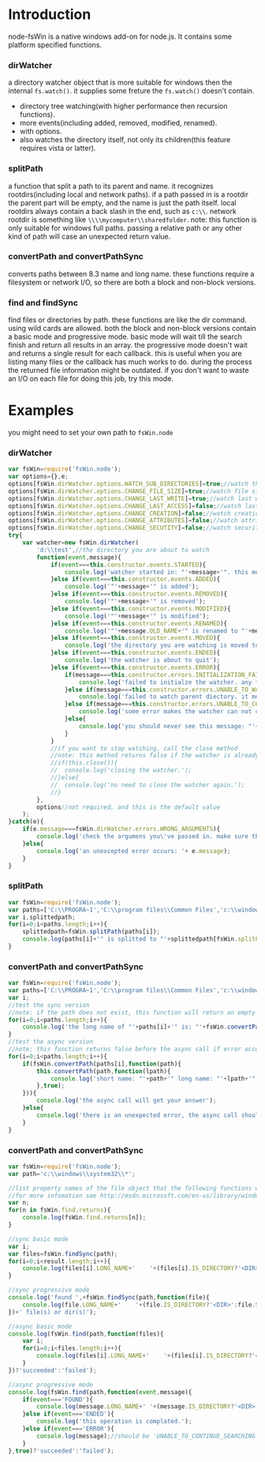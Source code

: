 Introduction
============

node-fsWin is a native windows add-on for node.js. It contains some platform specified functions.


### dirWatcher

a directory watcher object that is more suitable for windows then the internal `fs.watch()`.
it supplies some freture the `fs.watch()` doesn't contain.

- directory tree watching(with higher performance then recursion functions).
- more events(including added, removed, modified, renamed).
- with options.
- also watches the directory itself, not only its children(this feature requires vista or latter).


### splitPath

a function that split a path to its parent and name.
it recognizes rootdirs(including local and network paths).
if a path passed in is a rootdir the parent part will be empty, and the name is just the path itself.
local rootdirs always contain a back slash in the end, such as `c:\\`.
network rootdir is something like `\\\\mycomputer\\sharedfolder`.
note: this function is only suitable for windows full paths.
passing a relative path or any other kind of path will case an unexpected return value.


### convertPath and convertPathSync

converts paths between 8.3 name and long name.
these functions require a filesystem or network I/O, so there are both a block and non-block versions.


### find and findSync

find files or directories by path.
these functions are like the dir command. using wild cards are allowed.
both the block and non-block versions contain a basic mode and progressive mode.
basic mode will wait till the search finish and return all results in an array.
the progressive mode doesn't wait and returns a single result for each callback.
this is useful when you are listing many files or the callback has much works to do.
during the process the returned file information might be outdated.
if you don't want to waste an I/O on each file for doing this job, try this mode.


Examples
========

you might need to set your own path to `fsWin.node`

### dirWatcher

```javascript
var fsWin=require('fsWin.node');
var options={},e;
options[fsWin.dirWatcher.options.WATCH_SUB_DIRECTORIES]=true;//watch the dir tree
options[fsWin.dirWatcher.options.CHANGE_FILE_SIZE]=true;//watch file size changes, will fire in 'MODIFIED' event
options[fsWin.dirWatcher.options.CHANGE_LAST_WRITE]=true;//watch last write time changes, will fire in 'MODIFIED' event
options[fsWin.dirWatcher.options.CHANGE_LAST_ACCESS]=false;//watch last access time changes, will fire in 'MODIFIED' event
options[fsWin.dirWatcher.options.CHANGE_CREATION]=false;//watch creation time changes, will fire in 'MODIFIED' event
options[fsWin.dirWatcher.options.CHANGE_ATTRIBUTES]=false;//watch attributes changes, will fire in 'MODIFIED' event
options[fsWin.dirWatcher.options.CHANGE_SECUTITY]=false;//watch security changes, will fire in 'MODIFIED' event;
try{
	var watcher=new fsWin.dirWatcher(
		'd:\\test',//the directory you are about to watch
		function(event,message){
			if(event===this.constructor.events.STARTED){
				console.log('watcher started in: "'+message+'". this message is an absolute path. and it could be different from the path that you passed in, as symlink will be resolved to its target.');
			}else if(event===this.constructor.events.ADDED){
				console.log('"'+message+'" is added');
			}else if(event===this.constructor.events.REMOVED){
				console.log('"'+message+'" is removed');
			}else if(event===this.constructor.events.MODIFIED){
				console.log('"'+message+'" is modified');
			}else if(event===this.constructor.events.RENAMED){
				console.log('"'+message.OLD_NAME+'" is renamed to "'+message.NEW_NAME+'"');
			}else if(event===this.constructor.events.MOVED){
				console.log('the directory you are watching is moved to "'+message+'". this message is also an absolute path. just like the "started" event');
			}else if(event===this.constructor.events.ENDED){
				console.log('the watcher is about to quit');
			}else if(event===this.constructor.events.ERROR){
				if(message===this.constructor.errors.INITIALIZATION_FAILED){
					console.log('failed to initialze the watcher. any failure during the initialization may case this error. such as you want to watch an unaccessable or unexist directory.');
				}else if(message===this.constructor.errors.UNABLE_TO_WATCH_PARENT){
					console.log('failed to watch parent diectory. it means the "MOVED" event will nolonger fire. this error always occurs at the start up under winxp. since the GetFinalPathNameByHandleW API is not available.');
				}else if(message===this.constructor.errors.UNABLE_TO_CONTINUE_WATCHING){
					console.log('some error makes the watcher can not continue working. it also means the watcher will exit soon.');
				}else{
					console.log('you should never see this message: "'+message+'"');
				}
			}
			//if you want to stop watching, call the close method
			//note: this method returns false if the watcher is already or being closed. otherwise true
			//if(this.close()){
			//	console.log('closing the watcher.');
			//}else{
			//	console.log('no need to close the watcher again.');
			//}
		},
		options//not required, and this is the default value
	);
}catch(e){
	if(e.message===fsWin.dirWatcher.errors.WRONG_ARGUMENTS){
		console.log('check the argumens you\'ve passed in. make sure there are at least two arguments. the first is a string, and the second is a function.');
	}else{
		console.log('an unexcepted error occurs: '+ e.message);
	}
}
```


### splitPath

```javascript
var fsWin=require('fsWin.node');
var paths=['C:\\PROGRA~1','C:\\program files\\Common Files','c:\\windows\\system32','c:\\','\\\\mycomputer\\sharefolder\\somedir','\\\\mycomputer\\sharedfolder'];
var i,splittedpath;
for(i=0;i<paths.length;i++){
	splittedpath=fsWin.splitPath(paths[i]);
	console.log(paths[i]+'" is splitted to "'+splittedpath[fsWin.splitPath.returns.PARENT]+'" and "'+splittedpath[fsWin.splitPath.returns.NAME]+'"');
}
```


### convertPath and convertPathSync

```javascript
var fsWin=require('fsWin.node');
var paths=['C:\\PROGRA~1','C:\\program files\\Common Files','c:\\windows\\system32','c:\\','\\\\mycomputer\\sharefolder\\somedir','\\\\mycomputer\\sharedfolder'];
var i;
//test the sync version
//note: if the path does not exist, this function will return an empty string.
for(i=0;i<paths.length;i++){
	console.log('the long name of "'+paths[i]+'" is: "'+fsWin.convertPathSync(paths[i],true)+'" and its short name is "'+fsWin.convertPathSync(paths[i])+'"');
}
//test the async version
//note: this function returns false before the async call if error occurs
for(i=0;i<paths.length;i++){
	if(fsWin.convertPath(paths[i],function(path){
		this.convertPath(path,function(lpath){
			console.log('short name: "'+path+'" long name: "'+lpath+'"');
		},true);
	})){
		console.log('the async call will get your answer');
	}else{
		console.log('there is an unexpected error, the async call should not be called. but if it is called, do not trust the filename');
	}
}
```


### convertPath and convertPathSync

```javascript
var fsWin=require('fsWin.node');
var path='c:\\windows\\system32\\*';

//list property names of the file object that the following functions will return.
//for more infomation see http://msdn.microsoft.com/en-us/library/windows/desktop/aa365740
var n;
for(n in fsWin.find.returns){
	console.log(fsWin.find.returns[n]);
}

//sync basic mode
var i;
var files=fsWin.findSync(path);
for(i=0;i<result.length;i++){
	console.log(files[i].LONG_NAME+'	'+(files[i].IS_DIRECTORY?'<DIR>':files[i].SIZE));
}

//sync progressive mode
console.log('found ',+fsWin.findSync(path,function(file){
	console.log(file.LONG_NAME+'	'+(file.IS_DIRECTORY?'<DIR>':file.SIZE));
})+' file(s) or dir(s)');

//async basic mode
console.log(fsWin.find(path,function(files){
	var i;
	for(i=0;i<files.length;i++){
		console.log(files[i].LONG_NAME+'	'+(files[i].IS_DIRECTORY?'<DIR>':files[i].SIZE));
	}
})?'succeeded':'failed');

//async progressive mode
console.log(fsWin.find(path,function(event,message){
	if(event==='FOUND'){
		console.log(message.LONG_NAME+'	'+(message.IS_DIRECTORY?'<DIR>':message.SIZE));
	}else if(event==='ENDED'){
		console.log('this operation is complated.');
	}else if(event==='ERROR'){
		console.log(message);//should be 'UNABLE_TO_CONTINUE_SEARCHING' if error occurs
	}
},true)?'succeeded':'failed');
```